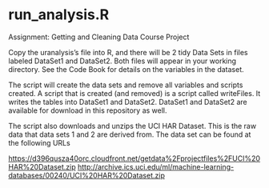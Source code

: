# run_analysis.R
Assignment: Getting and Cleaning Data Course Project

Copy the uranalysis’s file into R, and there will be 2 tidy Data Sets in files labeled
DataSet1 and DataSet2.  Both files will appear in your working directory.
See the Code Book for details on the variables in the dataset.

The script will create the data sets and remove all variables and scripts created.
A script that is created (and removed) is a script called writeFiles.  It writes the 
tables into DataSet1 and DataSet2.  DataSet1 and DataSet2 are available for download 
in this repository as well.

 
The script also downloads and unzips the UCI HAR Dataset.  This is the raw data that
data sets 1 and 2 are derived from.  The data set can be found at the following URLs

https://d396qusza40orc.cloudfront.net/getdata%2Fprojectfiles%2FUCI%20HAR%20Dataset.zip
http://archive.ics.uci.edu/ml/machine-learning-databases/00240/UCI%20HAR%20Dataset.zip
